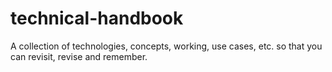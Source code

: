 # technical-handbook
A collection of technologies, concepts, working, use cases, etc. so that you can revisit, revise and remember.
